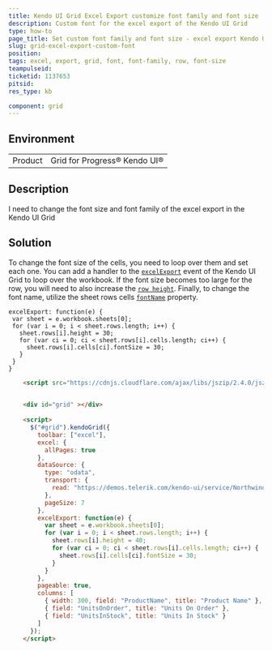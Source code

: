 ```yaml
---
title: Kendo UI Grid Excel Export customize font family and font size
description: Custom font for the excel export of the Kendo UI Grid
type: how-to
page_title: Set custom font family and font size - excel export Kendo UI Grid 
slug: grid-excel-export-custom-font
position:
tags: excel, export, grid, font, font-family, row, font-size
teampulseid:
ticketid: 1137653
pitsid:
res_type: kb

component: grid
---
```


## Environment
<table>
 <tr>
  <td>Product</td>
  <td>Grid for Progress® Kendo UI®</td>
 </tr>
</table>


## Description

I need to change the font size and font family of the excel export in the Kendo UI Grid 

## Solution

To change the font size of the cells, you need to loop over them and set each one. You can add a handler to the [`excelExport`](https://docs.telerik.com/kendo-ui/api/javascript/ui/grid#events-excelExport) event of the Kendo UI Grid to loop over the workbook.
If the font size becomes too large for the row, you will need to also increase the [`row height`](https://docs.telerik.com/kendo-ui/api/javascript/ooxml/workbook#configuration-sheets.rows.height).
Finally, to change the font name, utilize the sheet rows cells [`fontName`](https://docs.telerik.com/kendo-ui/api/javascript/ooxml/workbook#configuration-sheets.rows.cells.fontName) property.

```
excelExport: function(e) {
 var sheet = e.workbook.sheets[0];
 for (var i = 0; i < sheet.rows.length; i++) {
   sheet.rows[i].height = 30;
   for (var ci = 0; ci < sheet.rows[i].cells.length; ci++) {
     sheet.rows[i].cells[ci].fontSize = 30;
   }
 }
}
```

```html
    <script src="https://cdnjs.cloudflare.com/ajax/libs/jszip/2.4.0/jszip.min.js"></script>

  
    <div id="grid" ></div>
  
    <script>
      $("#grid").kendoGrid({
        toolbar: ["excel"],
        excel: {
          allPages: true
        },
        dataSource: {
          type: "odata",
          transport: {
            read: "https://demos.telerik.com/kendo-ui/service/Northwind.svc/Products"
          },
          pageSize: 7
        },
        excelExport: function(e) {
          var sheet = e.workbook.sheets[0];
          for (var i = 0; i < sheet.rows.length; i++) {
            sheet.rows[i].height = 40;
            for (var ci = 0; ci < sheet.rows[i].cells.length; ci++) {
              sheet.rows[i].cells[ci].fontSize = 30;
            }
          }
        },
        pageable: true,
        columns: [
          { width: 300, field: "ProductName", title: "Product Name" },
          { field: "UnitsOnOrder", title: "Units On Order" },
          { field: "UnitsInStock", title: "Units In Stock" }
        ]
      });
    </script>
```